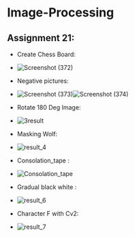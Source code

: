 # Image-Processing

## Assignment 21:
  - Create Chess Board:
  - ![Screenshot (372)](https://user-images.githubusercontent.com/91725214/152672896-69dd5b62-f2a2-4bdf-978c-d73084fab13c.png)
  
  - Negative pictures:
  - ![Screenshot (373)](https://user-images.githubusercontent.com/91725214/152672937-a42306ca-f32f-4bbe-ab16-00aa6f394427.png)![Screenshot (374)](https://user-images.githubusercontent.com/91725214/152672961-c3dede88-c2e4-484c-ba21-46f679670d59.png)
  
  - Rotate 180 Deg Image:
  - ![3result](https://user-images.githubusercontent.com/91725214/152673535-61cd5927-25f0-47b3-b3b7-342ebb15e9f6.jpg)
  
  - Masking Wolf:
  - ![result_4](https://user-images.githubusercontent.com/91725214/152674211-19c5be3f-4a1b-4060-b973-2516ce9d66c2.png)
 
  - Consolation_tape :
  - ![Consolation_tape](https://user-images.githubusercontent.com/91725214/152675431-c1d55cca-7327-49e1-bfc3-f2477879c1ff.png)

  - Gradual black white :
  - ![result_6](https://user-images.githubusercontent.com/91725214/152676630-8b4e2647-fa8d-4bea-9869-1be8ed356bc0.png)
  
  
  - Character F with Cv2:
  - ![result_7](https://user-images.githubusercontent.com/91725214/152676643-627cf239-c991-4eb1-8f6c-056a3cbf2506.jpg)



  

